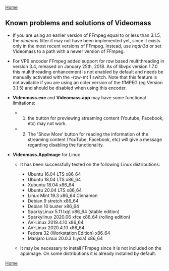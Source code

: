 [Home](index.md)

## Known problems and solutions of Videomass

- If you are using an earlier version of FFmpeg equal to or less than 3.1.5, the 
_nlmeans_ filter it may not have been implemented yet, since it exists only in 
the most recent versions of FFmpeg. Instead, use _hqdn3d_ or set Videomass to a 
path with a newer version of FFmpeg.

- For VP9 encoder FFmpeg added support for row based multithreading in version 
3.4, released on January 25th, 2018. As of libvpx version 1.7.0 this 
multithreading enhancement is not enabled by default and needs be manually 
activated with the -row-mt 1 switch. Note that this feature is not available 
if you are using an older version of the ffMPEG (eg Version 3.1.5) and should 
be disabled when using this encoder.

- **Videomass.exe** and **Videomass.app** may have some functional limitations:
   * 1) the button for previewing streaming content (Youtube, Facebook, etc) may not work.

   * 2) The 'Show More' button for reading the information of the streaming 
   content (YouTube, Facebook, etc) will give a message regarding disabling the functionality.
   
- **Videomass.AppImage** for Linux
    * It has been successfully tested on the following Linux distributions:
        * Ubuntu 16.04 LTS x86_64
        * Ubuntu 18.04 LTS x86_64
        * Xubuntu 18.04 x86_64
        * Ubuntu 20.04 LTS x86_64
        * Linux Mint 19.3 x86_64 Cinnamon
        * Debian 9 stretch x86_64
        * Debian 10 buster x86_64
        * SparkyLinux 5.11 lxqt x86_64 (stable edition)
        * Sparkylinux 2020.06 xfce x86_64 (rolling edition)
        * AV-Linux 2019.4.10 x86_64
        * AV-Linux 2020.4.10 x86_64
        * Fedora 32 (Workstation Edition) x86_64
        * Manjaro Linux 20.0.3 (Lysia) x86_64

    * It may be necessary to install FFmpeg since it is not included on the 
    appimage. On some distributions it is already installed by default.
    
[Home](index.md)
